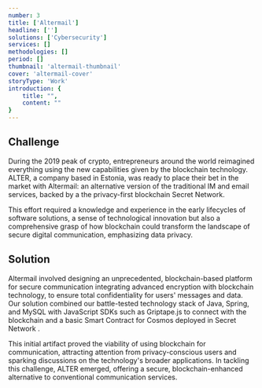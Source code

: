 ```yaml
---
number: 3
title: ['Altermail']
headline: ['']
solutions: ['Cybersecurity']
services: []
methodologies: []
period: []
thumbnail: 'altermail-thumbnail'
cover: 'altermail-cover'
storyType: 'Work'
introduction: {
    title: "",
    content: ""
}
---
```


## Challenge

During the 2019 peak of crypto, entrepreneurs around the world reimagined everything using the new capabilities given by the blockchain technology. ALTER, a company based in Estonia, was ready to place their bet in the market with Altermail: an alternative version of the traditional IM and email services, backed by a the privacy-first blockchain Secret Network.

This effort required a knowledge and experience in the early lifecycles of software solutions, a sense of technological innovation but also a comprehensive grasp of how blockchain could transform the landscape of secure digital communication, emphasizing data privacy.

## Solution

Altermail involved designing an unprecedented, blockchain-based platform for secure communication integrating advanced encryption with blockchain technology, to ensure total confidentiality for users' messages and data. Our solution combined our battle-tested technology stack of Java, Spring, and MySQL with JavaScript SDKs such as Griptape.js to connect with the blockchain and a basic Smart Contract for Cosmos deployed in Secret Network .

This initial artifact proved the viability of using blockchain for communication, attracting attention from privacy-conscious users and sparking discussions on the technology's broader applications. In tackling this challenge, ALTER emerged, offering a secure, blockchain-enhanced alternative to conventional communication services.